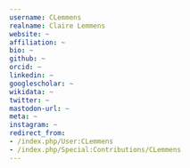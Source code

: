 ```yaml
---
username: CLemmens
realname: Claire Lemmens
website: ~
affiliation: ~
bio: ~
github: ~
orcid: ~
linkedin: ~
googlescholar: ~
wikidata: ~
twitter: ~
mastodon-url: ~
meta: ~
instagram: ~
redirect_from:
- /index.php/User:CLemmens
- /index.php/Special:Contributions/CLemmens
---
```

